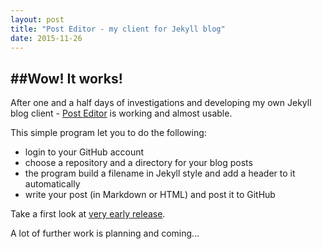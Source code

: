 ```yaml
---
layout: post
title: "Post Editor - my client for Jekyll blog"
date: 2015-11-26
---
```


##Wow! It works!
---

After one and a half days of investigations and developing my own Jekyll blog client - [Post Editor] is working and almost usable.

This simple program let you to do the following:
* login to your GitHub account
* choose a repository and a directory for your blog posts
* the program build a filename in Jekyll style and add a header to it automatically
* write your post (in Markdown or HTML) and post it to GitHub

Take a first look at [very early release].

A lot of further work is planning and coming...

[Post Editor]: http://liketaurus.github.io/PostEditor/
[very early release]: https://github.com/liketaurus/PostEditor/blob/master/files/JekyllPostEditor.jar
